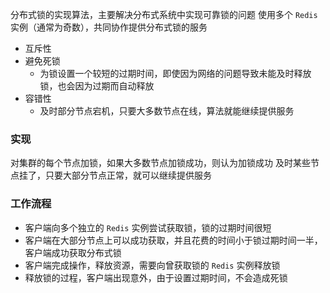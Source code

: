 分布式锁的实现算法，主要解决分布式系统中实现可靠锁的问题
使用多个 `Redis` 实例（通常为奇数），共同协作提供分布式锁的服务

- 互斥性
- 避免死锁
  - 为锁设置一个较短的过期时间，即使因为网络的问题导致未能及时释放锁，也会因为过期而自动释放
- 容错性
  - 及时部分节点宕机，只要大多数节点在线，算法就能继续提供服务

### 实现

对集群的每个节点加锁，如果大多数节点加锁成功，则认为加锁成功
及时某些节点挂了，只要大部分节点正常，就可以继续提供服务

### 工作流程

- 客户端向多个独立的 `Redis` 实例尝试获取锁，锁的过期时间很短
- 客户端在大部分节点上可以成功获取，并且花费的时间小于锁过期时间一半，客户端成功获取分布式锁
- 客户端完成操作，释放资源，需要向曾获取锁的 `Redis` 实例释放锁
- 释放锁的过程，客户端出现意外，由于设置过期时间，不会造成死锁